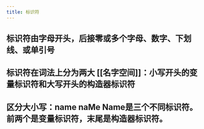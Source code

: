 ```yaml
---
title: 标识符
---
```


## 标识符由字母开头，后接零或多个字母、数字、下划线、或单引号

## 标识符在词法上分为两大 [[名字空间]]：小写开头的变量标识符和大写开头的构造器标识符
## 区分大小写：name naMe Name是三个不同标识符。前两个是变量标识符，末尾是构造器标识符。
##
